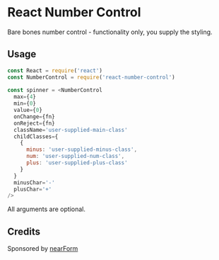 # React Number Control

Bare bones number control - functionality only, you supply the styling.

## Usage

```js
const React = require('react')
const NumberControl = require('react-number-control')
 
const spinner = <NumberControl 
  max={4} 
  min={0} 
  value={0}
  onChange={fn}
  onReject={fn}
  className='user-supplied-main-class'
  childClasses={
    {
      minus: 'user-supplied-minus-class',
      num: 'user-supplied-num-class',
      plus: 'user-supplied-plus-class'
    }
  }
  minusChar='-'
  plusChar='+'
/>

```

All arguments are optional.

## Credits

Sponsored by [nearForm](http://nearform.com)


